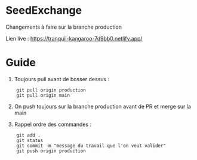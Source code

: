 # SeedExchange

Changements à faire sur la branche production

Lien live : https://tranquil-kangaroo-7d9bb0.netlify.app/

# Guide

1. Toujours pull avant de bosser dessus : 
```
    git pull origin production
    git pull origin main
```
    
2. On push toujours sur la branche production avant de PR et merge sur la main

3. Rappel ordre des commandes :
```
    git add .
    git status
    git commit -m "message du travail que l'on veut valider"
    git push origin production
```
